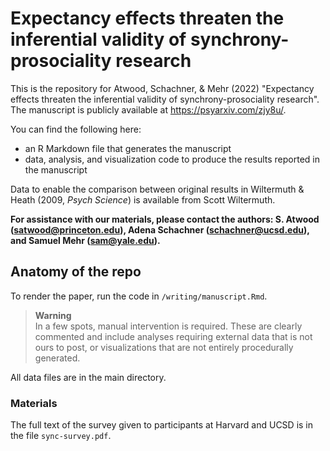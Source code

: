 # Expectancy effects threaten the inferential validity of synchrony-prosociality research

This is the repository for Atwood, Schachner, & Mehr (2022) "Expectancy effects threaten the inferential validity of synchrony-prosociality research". The manuscript is publicly available at https://psyarxiv.com/zjy8u/.

You can find the following here:
- an R Markdown file that generates the manuscript
- data, analysis, and visualization code to produce the results reported in the manuscript

Data to enable the comparison between original results in Wiltermuth & Heath (2009, *Psych Science*) is available from Scott Wiltermuth.

**For assistance with our materials, please contact the authors: S. Atwood (satwood@princeton.edu), Adena Schachner (schachner@ucsd.edu), and Samuel Mehr (sam@yale.edu).**

## Anatomy of the repo

To render the paper, run the code in `/writing/manuscript.Rmd`.

> **Warning**  
> In a few spots, manual intervention is required. These are clearly commented and include analyses requiring external data that is not ours to post, or visualizations that are not entirely procedurally generated.

All data files are in the main directory.

### Materials

The full text of the survey given to participants at Harvard and UCSD is in the file `sync-survey.pdf`.
